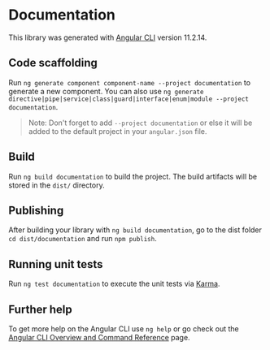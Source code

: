 # Documentation

This library was generated with [Angular CLI](https://github.com/angular/angular-cli) version 11.2.14.

## Code scaffolding

Run `ng generate component component-name --project documentation` to generate a new component. You can also use `ng generate directive|pipe|service|class|guard|interface|enum|module --project documentation`.
> Note: Don't forget to add `--project documentation` or else it will be added to the default project in your `angular.json` file. 

## Build

Run `ng build documentation` to build the project. The build artifacts will be stored in the `dist/` directory.

## Publishing

After building your library with `ng build documentation`, go to the dist folder `cd dist/documentation` and run `npm publish`.

## Running unit tests

Run `ng test documentation` to execute the unit tests via [Karma](https://karma-runner.github.io).

## Further help

To get more help on the Angular CLI use `ng help` or go check out the [Angular CLI Overview and Command Reference](https://angular.io/cli) page.

